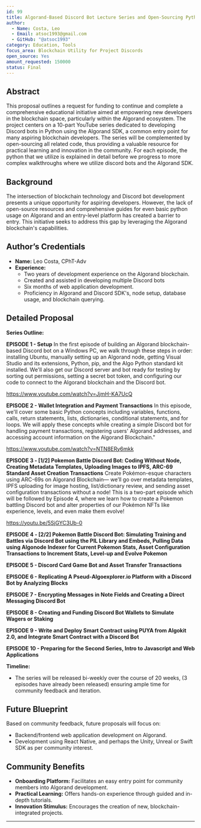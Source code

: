```yaml
---
id: 99
title: Algorand-Based Discord Bot Lecture Series and Open-Sourcing Python/Puya
author: 
  - Name: Costa, Leo
  - Email: atsoc1993@gmail.com
  - GitHub: "@atsoc1993"
category: Education, Tools
focus_area: Blockchain Utility for Project Discords
open_source: Yes
amount_requested: 150000
status: Final
---
```



## Abstract
This proposal outlines a request for funding to continue and complete a comprehensive educational initiative aimed at empowering new developers in the blockchain space, particularly within the Algorand ecosystem. The project centers on a 10-part YouTube series dedicated to developing Discord bots in Python using the Algorand SDK, a common entry point for many aspiring blockchain developers. The series will be complemented by open-sourcing all related code, thus providing a valuable resource for practical learning and innovation in the community. For each episode, the python that we utilize is explained in detail before we progress to more complex walkthroughs where we utilize discord bots and the Algorand SDK. 

## Background
The intersection of blockchain technology and Discord bot development presents a unique opportunity for aspiring developers. However, the lack of open-source resources and comprehensive guides for even basic python usage on Algorand and an entry-level platform has created a barrier to entry. This initiative seeks to address this gap by leveraging the Algorand blockchain's capabilities.

## Author’s Credentials
- **Name:** Leo Costa, CPhT-Adv
- **Experience:**
  - Two years of development experience on the Algorand blockchain.
  - Created and assisted in developing multiple Discord bots
  - Six months of web application development.
  - Proficiency in Algorand and Discord SDK's, node setup, database usage, and blockchain querying.

## Detailed Proposal
**Series Outline:**

**EPISODE 1 - Setup**
In the first episode of building an Algorand blockchain-based Discord bot on a Windows PC, we walk through these steps in order: installing Ubuntu, manually setting up an Algorand node, getting Visual Studio and its extensions, Python, pip, and the Algo Python standard kit installed. We'll also get our Discord server and bot ready for testing by sorting out permissions, setting a secret bot token, and configuring our code to connect to the Algorand blockchain and the Discord bot.

https://www.youtube.com/watch?v=JjmH-KA7UcQ

**EPISODE 2 - Wallet Integration and Payment Transactions**
In this episode, we'll cover some basic Python concepts including variables, functions, calls, return statements, lists, dictionaries, conditional statements, and for loops. We will apply these concepts while creating a simple Discord bot for handling payment transactions, registering users' Algorand addresses, and accessing account information on the Algorand Blockchain."

https://www.youtube.com/watch?v=NTN8ERy6mkk

**EPISODE 3 - [1/2] Pokemon Battle Discord Bot: Coding Without Node, Creating Metadata Templates, Uploading Images to IPFS, ARC-69 Standard Asset Creation Transactions**
Create Pokémon-esque characters using ARC-69s on Algorand Blockchain— we’ll go over metadata templates, IPFS uploading for image hosting, list/dictionary review, and sending asset configuration transactions without a node! This is a two-part episode which will be followed by Episode 4, where we learn how to create a Pokemon battling Discord bot and alter properties of our Pokémon NFTs like experience, levels, and even make them evolve!

https://youtu.be/5SjGYC3Ub-0

**EPISODE 4 - [2/2] Pokemon Battle Discord Bot: Simulating Training and Battles via Discord Bot using the PIL Library and Embeds, Pulling Data using Algonode Indexer for Current Pokemon Stats, Asset Configuration Transactions to Increment Stats, Level-up and Evolve Pokemon**

**EPISODE 5 - Discord Card Game Bot and Asset Transfer Transactions**

**EPISODE 6 - Replicating A Pseud-Algoexplorer.io Platform with a Discord Bot by Analyzing Blocks**

**EPISODE 7 - Encrypting Messages in Note Fields and Creating a Direct Messaging Discord Bot**

**EPISODE 8 - Creating and Funding Discord Bot Wallets to Simulate Wagers or Staking**

**EPISODE 9 - Write and Deploy Smart Contract using PUYA from Algokit 2.0, and Integrate Smart Contract with a Discord Bot**

**EPISODE 10 - Preparing for the Second Series, Intro to Javascript and Web Applications**

**Timeline:**
- The series will be released bi-weekly over the course of 20 weeks, (3 episodes have already been released) ensuring ample time for community feedback and iteration.

## Future Blueprint
Based on community feedback, future proposals will focus on:
- Backend/frontend web application development on Algorand.
- Development using React Native, and perhaps the Unity, Unreal or Swift SDK as per community interest.

## Community Benefits
- **Onboarding Platform:** Facilitates an easy entry point for community members into Algorand development.
- **Practical Learning:** Offers hands-on experience through guided and in-depth tutorials.
- **Innovation Stimulus:** Encourages the creation of new, blockchain-integrated projects.

---

